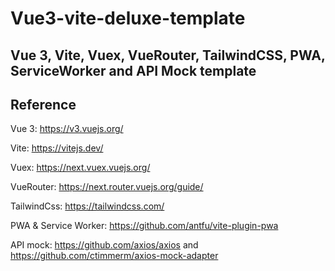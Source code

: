 # Vue3-vite-deluxe-template
## Vue 3, Vite, Vuex, VueRouter, TailwindCSS, PWA, ServiceWorker and API Mock template

## Reference
Vue 3: https://v3.vuejs.org/

Vite: https://vitejs.dev/

Vuex: https://next.vuex.vuejs.org/

VueRouter: https://next.router.vuejs.org/guide/

TailwindCss: https://tailwindcss.com/

PWA & Service Worker: https://github.com/antfu/vite-plugin-pwa

API mock: https://github.com/axios/axios and https://github.com/ctimmerm/axios-mock-adapter
